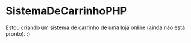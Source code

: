 # SistemaDeCarrinhoPHP
Estou criando um sistema de carrinho de uma loja online (ainda não está pronto). :)
